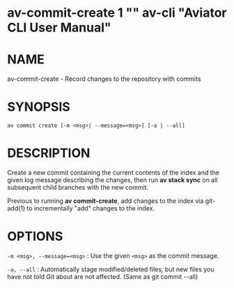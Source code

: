 # av-commit-create 1 "" av-cli "Aviator CLI User Manual"

# NAME

av-commit-create - Record changes to the repository with commits

# SYNOPSIS

`av commit create [-m <msg>| --message=<msg>] [-a | --all]`

# DESCRIPTION

Create a new commit containing the current contents of the index and the given
log message describing the changes, then run **av stack sync** on all subsequent
child branches with the new commit.

Previous to running **av commit-create**, add changes to the index via
git-add(1) to incrementally "add" changes to the index.

# OPTIONS

`-m <msg>, --message=<msg>`
: Use the given `<msg>` as the commit message.

`-a, --all`
: Automatically stage modified/deleted files, but new files you have not told
  Git about are not affected. (Same as git commit --all)
